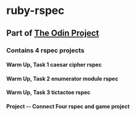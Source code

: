 # ruby-rspec

## Part of [The Odin Project](http://www.theodinproject.com/ruby-programming/testing-ruby)

### Contains 4 rspec projects
#### Warm Up, Task 1 caesar cipher rspec
#### Warm Up, Task 2 enumerator module rspec
#### Warm Up, Task 3 tictactoe rspec
#### Project -- Connect Four rspec and game project
